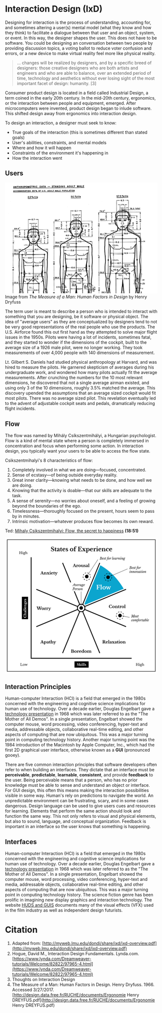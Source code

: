 # Interaction Design \(IxD\)

Designing for interaction is the process of understanding, accounting for, and sometimes altering a user\(s\) mental model \(what they know and how they think\) to facilitate a dialogue between that user and an object, system, or event. In this way, the designer shapes the user. This does not have to be software. You could be designing an conversation between two people by providing discussion topics, a voting ballot to reduce voter confusion and errors, or a new device to make virtual reality feel more like physical reality.

> ... changes will be realized by designers, and by a specific breed of designers: those creative designers who are both artists and engineers and who are able to balance, over an extended period of time, technology and aesthetics without ever losing sight of the most important facet of design: humanity. \[3\]

Consumer product design is located in a field called Industrial Design, a term coined in the early 20th century. In the mid-20th century, ergonomics, or the interaction between people and equipment, emerged. After microcomputers were invented, product design began to inlude software. This shifted design away from ergonomics into interaction design.

To design an interaction, a designer must seek to know:

* True goals of the interaction \(this is sometimes different than stated goals\)
* User's abilities, constraints, and mental models
* Where and how it will happen
* Constraints of the environment it's happening in
* How the interaction went

## Users

![Image from The Measure of a Man: Human Factors in Design by Henry Dryfuss](/assets/avg-man-dreyfuss.png)Image from _The Measure of a Man: Human Factors in Design_ by Henry Dryfuss

The term user is meant to describe a person who is intended to interact with something that you are designing, be it software or physical object. The idea of "average users" as they are conceptualized by designers tend to not be very good representations of the real people who use the products. The U.S. Airforce found this out first hand as they attempted to solve major flight issues in the 1950s. Pilots were having a lot of incidents, sometimes fatal, and they started to wonder if the dimensions of the cockpit, built to the average size of a 1926 male pilot, were no longer working. They took measurements of over 4,000 people with 140 dimensions of measurement.

Lt. Gilbert S. Daniels had studied physical anthropology at Harvard, and was hired to measure the pilots. He garnered skepticism of averages during his undergraduate work, and wondered how many pilots actually fit the average measurements. After crunching the numbers for the 10 most relevant dimensions, he discovered that not a single average airman existed, and using only 3 of the 10 dimensions, roughly 3.5% matched the average. This discovery upended the assumptions that an average sized cockpit would fit most pilots. There was no average sized pilot. This revelation eventually led to the advent of adjustable cockpit seats and pedals, dramatically reducing flight incidents.

## Flow

The flow was named by Mihály Csíkszentmihályi, a Hungarian psychologist. Flow is a kind of mental state where a person is completely immersed in concentration and focus when performing some action. In interaction design, you typically want your users to be able to access the flow state.

Csikszentmihalyi's 8 characteristics of flow:

1. Completely involved in what we are doing—focused, concentrated.
2. Sense of ecstasy—of being outside everyday reality.
3. Great inner clarity—knowing what needs to be done, and how well we are doing.
4. Knowing that the activity is doable—that our skills are adequate to the task.
5. A sense of serenity—no worries about oneself, and a feeling of growing beyond the boundaries of the ego.
6. Timelessness—thoroughly focused on the present, hours seem to pass by in minutes.
7. Intrinsic motivation—whatever produces flow becomes its own reward.

Ted: [Mihaly Csikszentmihalyi: Flow, the secret to happiness](https://www.ted.com/talks/mihaly_csikszentmihalyi_on_flow) **\(18:51\)**

![](/assets/states-of-experience-1200w@2x.png)

## Interaction Principles

Human-computer Interaction \(HCI\) is a field that emerged in the 1980s concerned with the engineering and cognitive science implications for human use of technology. Over a decade earlier, Douglas Engelbart gave a [technology presentation](https://www.youtube.com/watch?v=yJDv-zdhzMY) in 1968 which was later referred to as the "The Mother of All Demos". In a single presentation, Engelbart showed the computer mouse, word processing, video conferencing, hyper-text and media, addressable objects, collaborative real-time editing, and other aspects of computing that are now ubiquitous. This was a major turning point in computing technology history. Another major turning point was the 1984 introduction of the Macintosh by Apple Computer, Inc., which had the first 2D graphical user interface, otherwise known as a **GUI** \(pronounced gooey\).

There are five common interaction principles that software developers often refer to when building an interfaces. They dictate that an interface must be **perceivable**, **predictable**, **learnable**, **consistent**, and provide **feedback** to the user. Being perceivable means that a person, who has no prior knowledge must be able to sense and understand an object or interface. For GUI design, this often this means making the interaction possibilities visible in some way. Human's rely on predictions to navigate the world. An unpredictable environment can be frustrating, scary, and in some cases dangerous. Design language can be used to give users cues and resources for learning. Elements that perform the same action should look and function the same way. This not only refers to visual and physical elements, but also to sound, language, and conceptual organization. Feedback is important in an interface so the user knows that something is happening.

## Interfaces

Human-computer Interaction \(HCI\) is a field that emerged in the 1980s concerned with the engineering and cognitive science implications for human use of technology. Over a decade earlier, Douglas Engelbart gave a [technology presentation](https://www.youtube.com/watch?v=yJDv-zdhzMY) in 1968 which was later referred to as the "The Mother of All Demos". In a single presentation, Engelbart showed the computer mouse, word processing, video conferencing, hyper-text and media, addressable objects, collaborative real-time editing, and other aspects of computing that are now ubiquitous. This was a major turning point in computing technology history. The science fiction genre has been prolific in imagining new display graphics and interaction technology. The website [HUDS and GUIS](http://www.hudsandguis.com/) documents many of the visual effects \(VFX\) used in the film industry as well as independent design futurists.

# Citation

1. Adapted from: [http://myweb.lmu.edu/dondi/share/ixd/ixd-overview.pdf](http://myweb.lmu.edu/dondi/share/ixd/ixd-overview.pdf)
2. Hogue, David M., Interaction Design Fundamentals. Lynda.com. [https://www.lynda.com/Dreamweaver-tutorials/Welcome/82822/97965-4.html](https://www.lynda.com/Dreamweaver-tutorials/Welcome/82822/97965-4.html)
3. Thoughts on Interaction Design
4. The Measure of a Man: Human Factors in Design. Henry Dryfuss. 1966. Accessed 3/27/2017. [http://design.data.free.fr/RUCHE/documents/Ergonomie Henry DREYFUS.pdf](http://design.data.free.fr/RUCHE/documents/Ergonomie Henry DREYFUS.pdf)



